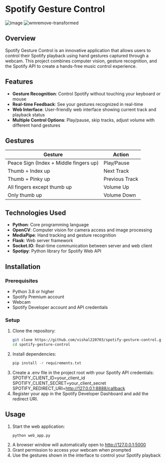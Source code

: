 # Spotify Gesture Control

![image](https://github.com/user-attachments/assets/d74c7aff-8beb-4dc7-93a6-3b611e36cd3d)
![wmremove-transformed](https://github.com/user-attachments/assets/078ca176-27c0-4c58-af2c-5d1197bceddd)


## Overview

Spotify Gesture Control is an innovative application that allows users to control their Spotify playback using hand gestures captured through a webcam. This project combines computer vision, gesture recognition, and the Spotify API to create a hands-free music control experience.

## Features

- **Gesture Recognition**: Control Spotify without touching your keyboard or mouse
- **Real-time Feedback**: See your gestures recognized in real-time
- **Web Interface**: User-friendly web interface showing current track and playback status
- **Multiple Control Options**: Play/pause, skip tracks, adjust volume with different hand gestures

## Gestures

| Gesture | Action |
|---------|--------|
| Peace Sign (Index + Middle fingers up) | Play/Pause |
| Thumb + Index up | Next Track |
| Thumb + Pinky up | Previous Track |
| All fingers except thumb up | Volume Up |
| Only thumb up | Volume Down |

## Technologies Used

- **Python**: Core programming language
- **OpenCV**: Computer vision for camera access and image processing
- **MediaPipe**: Hand tracking and gesture recognition
- **Flask**: Web server framework
- **Socket.IO**: Real-time communication between server and web client
- **Spotipy**: Python library for Spotify Web API

## Installation

### Prerequisites

- Python 3.8 or higher
- Spotify Premium account
- Webcam
- Spotify Developer account and API credentials

### Setup

1. Clone the repository:
   ```bash
   git clone https://github.com/vishal220703/spotify-gesture-control.git
   cd spotify-gesture-control
   ```
2. Install dependencies:
   ```bash
   pip install -r requirements.txt
   ```
3. Create a .env file in the project root with your Spotify API credentials:
   SPOTIFY_CLIENT_ID=your_client_id
   SPOTIFY_CLIENT_SECRET=your_client_secret
   SPOTIFY_REDIRECT_URI=http://127.0.0.1:8888/callback
4. Register your app in the Spotify Developer Dashboard and add the redirect URI.

## Usage
1. Start the web application:
   ```bash
   python web_app.py
   ```
2. A browser window will automatically open to http://127.0.0.1:5000
3. Grant permission to access your webcam when prompted
4. Use the gestures shown in the interface to control your Spotify playback
